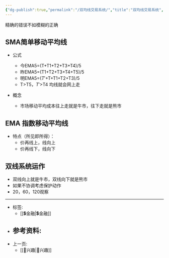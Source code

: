 ```yaml
---
{"dg-publish":true,"permalink":"/双均线交易系统/","title":"双均线交易系统","tags":["📥"]}
---
```


精确的错误不如模糊的正确

## SMA简单移动平均线
- 公式
	- 今EMA5=(T+T1+T2+T3+T4)/5
	- 昨EMA5=(T1+T2+T3+T4+T5)/5
	- 明EMA5=(${T}'$+T+T1+T2+T3)/5
	- T>T5，${T}'$>T4 均线就会网上走

- 概念
	- 市场移动平均成本往上走就是牛市，往下走就是熊市


## EMA 指数移动平均线
- 特点（所见即所得）：
	- 价再线上，线向上
	- 价再线下，线向下

## 双线系统运作
- 双线向上就是牛市，双线向下就是熊市
- 如果不协调考虑保护动作
- 20，60，120观察
---

- 标签: 
	-  [[💲金融\|💲金融]]
- 参考资料:
	-  
- 上一页:
	-  [[🦦兴趣\|🦦兴趣]]
